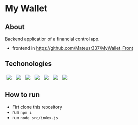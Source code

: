 # My Wallet

## About 

Backend application of a financial control app.
- frontend in https://github.com/Mateusr337/MyWallet_Front

## Techonologies

<div>
  <img style='margin: 5px;' src="https://img.shields.io/badge/node js%20-%2320232a.svg?&style=for-the-badge&color=339933&logo=node.js&logoColor=ffffff"/>
  <img style='margin: 5px;' src="https://img.shields.io/badge/Express%20-%2320232a.svg?&style=for-the-badge&color=000000&logo=Express&logoColor=ffffff"/>
  <img style='margin: 5px;' src="https://img.shields.io/badge/Mongo Atlas%20-%2320232a.svg?&style=for-the-badge&color=ffffff&logo=MongoDB&logoColor=47A248"/>
  <img style='margin: 5px;' src="https://img.shields.io/badge/Mongo db%20-%2320232a.svg?&style=for-the-badge&color=47A248&logo=MongoDB&logoColor=ffffff"/>
  <img style='margin: 5px;' src="https://img.shields.io/badge/cors%20-%2320232a.svg?&style=for-the-badge&color=000000&logo=cors&logoColor=ffffff"/>
  <img style='margin: 5px;' src="https://img.shields.io/badge/joi%20-%2320232a.svg?&style=for-the-badge&color=000000&logo=joi&logoColor=ffffff"/>
  <img style='margin: 5px;' src="https://img.shields.io/badge/uuid%20-%2320232a.svg?&style=for-the-badge&color=000000&logo=uuid&logoColor=ffffff"/>
</div>

## How to run

- Firt clone this repository
- run ```npm i ```
- run ``` node src/index.js ```

